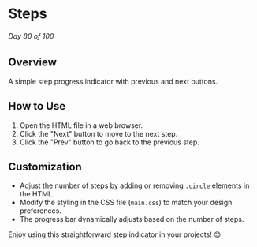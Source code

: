 # Steps

###### Day 80 of 100

## Overview

A simple step progress indicator with previous and next buttons.

## How to Use

1. Open the HTML file in a web browser.
2. Click the "Next" button to move to the next step.
3. Click the "Prev" button to go back to the previous step.

## Customization

- Adjust the number of steps by adding or removing `.circle` elements in the HTML.
- Modify the styling in the CSS file (`main.css`) to match your design preferences.
- The progress bar dynamically adjusts based on the number of steps.

Enjoy using this straightforward step indicator in your projects! 😊
